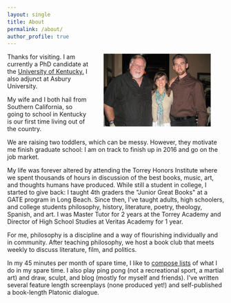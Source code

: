 ```yaml
---
layout: single
title: About
permalink: /about/
author_profile: true
---
```


<img src="/images/keith-rich-lindsay.JPG" alt="Keith, Father, and Wife" hspace="30px" align="right" width="50%"> 

Thanks for visiting. I am currently a PhD candidate at the [University of Kentucky.](https://philosophy.as.uky.edu/users/kebu226) I also adjunct at Asbury University. 

My wife and I both hail from Southern California, so going to school in Kentucky is our first time living out of the country. 

We are raising two toddlers, which can be messy. However, they motivate me finish  graduate school: I am on track to finish up in 2016 and go on the job market. 

My life was forever altered by attending the Torrey Honors Institute where we spent thousands of hours in discussion of the best books, music, art, and thoughts humans have produced.  While still a student in college, I started to give back: I taught 4th graders the "Junior Great Books" at a GATE program in Long Beach. Since then, I've taught adults, high schoolers, and college students philosophy, history, literature, poetry, theology, Spanish, and art. I was Master Tutor for 2 years at the Torrey Academy and Director of High School Studies at Veritas Academy for 1 year. 

For me, philosophy is a discipline and a way of flourishing individually and in community. After teaching philosophy, we host a book club that meets weekly to discuss literature, film, and politics. 

In my 45 minutes per month of spare time, I like to [compose lists](https://en.wikipedia.org/wiki/Recursion) of what I do in my spare time. I also play ping pong (not a recreational sport, a martial art) and draw, sculpt, and blog (mostly for myself and friends). I've written several feature length screenplays (none produced yet!) and self-published a book-length Platonic dialogue. 